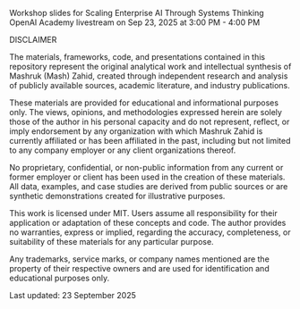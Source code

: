 Workshop slides for Scaling Enterprise AI Through Systems Thinking
OpenAI Academy livestream on Sep 23, 2025 at 3:00 PM - 4:00 PM

DISCLAIMER

The materials, frameworks, code, and presentations contained in this repository represent the original analytical work and intellectual synthesis of Mashruk (Mash) Zahid, created through independent research and analysis of publicly available sources, academic literature, and industry publications. 

These materials are provided for educational and informational purposes only. The views, opinions, and methodologies expressed herein are solely those of the author in his personal capacity and do not represent, reflect, or imply endorsement by any organization with which Mashruk Zahid is currently affiliated or has been affiliated in the past, including but not limited to any company employer or any client organizations thereof.

No proprietary, confidential, or non-public information from any current or former employer or client has been used in the creation of these materials. All data, examples, and case studies are derived from public sources or are synthetic demonstrations created for illustrative purposes.

This work is licensed under MIT. Users assume all responsibility for their application or adaptation of these concepts and code. The author provides no warranties, express or implied, regarding the accuracy, completeness, or suitability of these materials for any particular purpose.

Any trademarks, service marks, or company names mentioned are the property of their respective owners and are used for identification and educational purposes only.

Last updated: 23 September 2025
